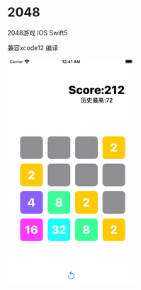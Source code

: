 # 2048
2048游戏 IOS Swift5 



兼容xcode12 编译



<img src="https://github.com/BrotherRong/2048/blob/master/pic/002.png?raw=true" alt="image" style="zoom:50%;" />

